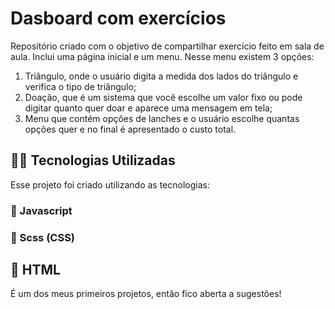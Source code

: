 # Dasboard com exercícios
Repositório criado com o objetivo de compartilhar 
exercício feito em sala de aula. 
Inclui uma página inicial e um menu. Nesse menu existem 3 opções: 
1. Triângulo, onde o usuário digita a medida dos lados do triângulo e verifica o tipo de triângulo; 
2. Doação, que é um sistema que você escolhe um valor fixo ou pode digitar quanto quer doar e aparece uma mensagem em tela;
3. Menu que contém opções de lanches e o usuário escolhe quantas opções quer e no final é apresentado o custo total. 

## 👨‍💻️ Tecnologias Utilizadas
Esse projeto foi criado utilizando as tecnologias:
### :small_blue_diamond: Javascript
### :small_blue_diamond: Scss (CSS)
## :small_blue_diamond: HTML

É um dos meus primeiros projetos, então fico aberta a sugestões! 
